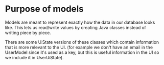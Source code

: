# Purpose of models

Models are meant to represent exactly how the data in our database looks like. This lets us read/write values by creating Java classes instead of writing piece by piece.

There are some UiState versions of these classes which contain information that is more relevant to the UI. (for example we don't have an email in the UserModel since it's used as a key, but this is useful information in the UI so we include it in UserUiState).
